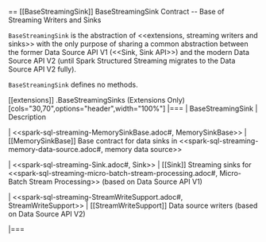 == [[BaseStreamingSink]] BaseStreamingSink Contract -- Base of Streaming Writers and Sinks

`BaseStreamingSink` is the abstraction of <<extensions, streaming writers and sinks>> with the only purpose of sharing a common abstraction between the former Data Source API V1 (<<Sink, Sink API>>) and the modern Data Source API V2 (until Spark Structured Streaming migrates to the Data Source API V2 fully).

`BaseStreamingSink` defines no methods.

[[extensions]]
.BaseStreamingSinks (Extensions Only)
[cols="30,70",options="header",width="100%"]
|===
| BaseStreamingSink
| Description

| <<spark-sql-streaming-MemorySinkBase.adoc#, MemorySinkBase>>
| [[MemorySinkBase]] Base contract for data sinks in <<spark-sql-streaming-memory-data-source.adoc#, memory data source>>

| <<spark-sql-streaming-Sink.adoc#, Sink>>
| [[Sink]] Streaming sinks for <<spark-sql-streaming-micro-batch-stream-processing.adoc#, Micro-Batch Stream Processing>> (based on Data Source API V1)

| <<spark-sql-streaming-StreamWriteSupport.adoc#, StreamWriteSupport>>
| [[StreamWriteSupport]] Data source writers (based on Data Source API V2)

|===
